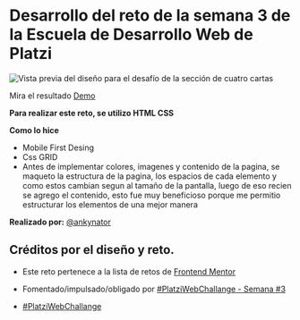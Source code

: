 # Desarrollo del reto de la semana 3 de la Escuela de Desarrollo Web de Platzi

![Vista previa del diseño para el desafío de la sección de cuatro cartas](./design/desktop-preview.jpg)

Mira el resultado [Demo](https://bugdalf.github.io/seccion-de-cuatro-cartas-S3/)

**Para realizar este reto, se utilizo HTML CSS**


**Como lo hice**

- Mobile First Desing
- Css GRID
- Antes de implementar colores, imagenes y contenido de la pagina, se maqueto la estructura de la pagina, los espacios de cada elemento y como estos cambian segun al tamaño de la pantalla, luego de eso recien se agrego el contenido, esto fue muy beneficioso porque me permitio estructurar los elementos de una mejor manera

**Realizado por:** [@ankynator](https://twitter.com/ankynator)

## Créditos por el diseño y reto.

- Este reto pertenece a la lista de retos de [Frontend Mentor](https://www.frontendmentor.io)

- Fomentado/impulsado/obligado por [#PlatziWebChallange - Semana #3](https://platzi.com/comunidad/platziwebchallange-semana-3/)

- [#PlatziWebChallange](https://platzi.com/blog/platzi_web_challenge/)
